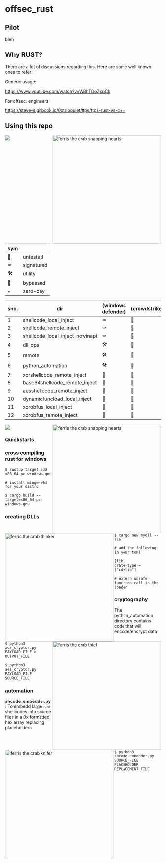 # offsec_rust

## Pilot
bleh

## Why RUST?
There are a lot of discussions regarding this. Here are some well known ones to refer:

Generic usage:

https://www.youtube.com/watch?v=WBhTDoZxpCk

For offsec. engineers

https://steve-s.gitbook.io/0xtriboulet/ttps/ttps-rust-vs-c++


## Using this repo

<img src="https://user-images.githubusercontent.com/73097560/115834477-dbab4500-a447-11eb-908a-139a6edaec5c.gif"> 

<img align="right" alt="ferris the crab snapping hearts" width="350" src="https://rust.saarland/images/ferris_becker.svg"/>

|sym||
|-|-|
|🤔|untested|
|⚰️|signatured|
|🛠️|utility|
|👻|bypassed|
|💀|zero-day|

|sno.|dir|(windows defender)|(crowdstrike)|
|-|-|-|-|
|1|shellcode_local_inject|⚰️|🤔|
|2|shellcode_remote_inject|⚰️|🤔|
|3|shellcode_local_inject_nowinapi|⚰️|🤔|
|4|dll_ops|🛠️|🤔|
|5|remote|🛠️|🤔|
|6|python_automation|🛠️|🤔|
|7|xorshellcode_remote_inject|👻|🤔|
|8|base64shellcode_remote_inject|👻|🤔|
|9|aesshellcode_remote_inject|👻|🤔|
|10|dynamicfuncload_local_inject|👻|🤔|
|11|xorobfus_local_inject|👻|🤔|
|12|xorobfus_remote_inject|👻|🤔|

<img src="https://user-images.githubusercontent.com/73097560/115834477-dbab4500-a447-11eb-908a-139a6edaec5c.gif"> 

<img align="right" alt="ferris the crab snapping hearts" width="350" src="https://cdnb.artstation.com/p/assets/images/images/042/806/685/original/terrified-of-ice-cream-ferrisrust-frame.gif?1635480129"/>

### Quickstarts

### cross compiling rust for windows
```
$ rustup target add x86_64-pc-windows-gnu

# install mingw-w64 for your distro

$ cargo build --target=x86_64-pc-windows-gnu
```

<img align="left" alt="ferris the crab thinker" width="350" src="https://rustacean.net/assets/rustacean-flat-gesture.png"/>

### creating DLLs
```
$ cargo new mydll --lib

# add the following in your toml

[lib]
crate-type = ["cdylib"]

# extern unsafe function call in the loader
```

<img align="right" alt="ferris the crab thief" width="350" src="https://user-images.githubusercontent.com/797/46922345-99723480-cfbc-11e8-8f2d-18eec8f18ad5.png"/>

### cryptography
The python_automation directory contains code that will encode/encrypt data
```
$ python3 xor_cryptor.py PAYLOAD_FILE > OUTPUT_FILE

$ python3 aes_cryptor.py PAYLOAD_FILE SOURCE_FILE
```

<img align="left" alt="ferris the crab knifer" width="350" src="https://user-images.githubusercontent.com/8974888/231858967-7c37bf1e-335b-4f5a-9760-da97be9f54bb.png"/>

### automation
**shcode_embedder.py**: To embedd large `raw` shellcodes into source files in a 0x formatted hex array replacing placeholders

```
$ python3 shcode_embedder.py SOURCE_FILE PLACEHOLDER REPLACEMENT_FILE
```

